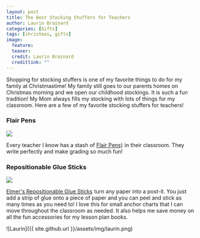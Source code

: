 ```yaml
---
layout: post
title: The Best Stocking Stuffers for Teachers
author: Laurin Brainard
categories: [Gifts]
tags: [christmas, gifts]
image:
  feature: 
  teaser: 
  credit: Laurin Brainard
  creditlink: ""
---
```

Shopping for stocking stuffers is one of my favorite things to do for my family at Christmastime! My family still goes to our parents homes on Christmas morning and we open our childhood stockings. It is such a fun tradition! My Mom always fills my stocking with lots of things for my classroom. Here are a few of my favorite stocking stuffers for teachers!

### Flair Pens
<a target="_blank"  href="https://www.amazon.com/gp/product/B01KMGE19M/ref=as_li_tl?ie=UTF8&camp=1789&creative=9325&creativeASIN=B01KMGE19M&linkCode=as2&tag=theprimarybra-20&linkId=19881e2f1b35b8d1a9042684aa17aec2"><img border="0" src="//ws-na.amazon-adsystem.com/widgets/q?_encoding=UTF8&MarketPlace=US&ASIN=B01KMGE19M&ServiceVersion=20070822&ID=AsinImage&WS=1&Format=_SL250_&tag=theprimarybra-20" ></a><img src="//ir-na.amazon-adsystem.com/e/ir?t=theprimarybra-20&l=am2&o=1&a=B01KMGE19M" width="1" height="1" border="0" alt="" style="border:none !important; margin:0px !important;" />

Every teacher I know has a stash of <a target="_blank" href="https://www.amazon.com/gp/product/B01KMGE19M/ref=as_li_tl?ie=UTF8&camp=1789&creative=9325&creativeASIN=B01KMGE19M&linkCode=as2&tag=theprimarybra-20&linkId=16acd8fe1543940a317dca11b638b1cf">Flair Pens)</a><img src="//ir-na.amazon-adsystem.com/e/ir?t=theprimarybra-20&l=am2&o=1&a=B01KMGE19M" width="1" height="1" border="0" alt="" style="border:none !important; margin:0px !important;" /> in their classroom. They write perfectly and make grading so much fun!

### Repositionable Glue Sticks

<a target="_blank"  href="https://www.amazon.com/gp/product/B004DNX6G0/ref=as_li_tl?ie=UTF8&camp=1789&creative=9325&creativeASIN=B004DNX6G0&linkCode=as2&tag=theprimarybra-20&linkId=843fd7a8d6fb6f0fcbb7e24a73b9c79e"><img border="0" src="//ws-na.amazon-adsystem.com/widgets/q?_encoding=UTF8&MarketPlace=US&ASIN=B004DNX6G0&ServiceVersion=20070822&ID=AsinImage&WS=1&Format=_SL250_&tag=theprimarybra-20" ></a><img src="//ir-na.amazon-adsystem.com/e/ir?t=theprimarybra-20&l=am2&o=1&a=B004DNX6G0" width="1" height="1" border="0" alt="" style="border:none !important; margin:0px !important;" />

<a target="_blank" href="https://www.amazon.com/gp/product/B004DNX6G0/ref=as_li_tl?ie=UTF8&camp=1789&creative=9325&creativeASIN=B004DNX6G0&linkCode=as2&tag=theprimarybra-20&linkId=1c4a4b8b99835f043b90e9c8cfbde7f3">Elmer's Repositionable Glue Sticks</a><img src="//ir-na.amazon-adsystem.com/e/ir?t=theprimarybra-20&l=am2&o=1&a=B004DNX6G0" width="1" height="1" border="0" alt="" style="border:none !important; margin:0px !important;" /> turn any paper into a post-it. You just add a strip of glue onto a piece of paper and you can peel and stick as many times as you need to! I love this for small anchor charts that I can move throughout the classroom as needed. It also helps me save money on all the fun accessories for my lesson plan books.

![Laurin]({{ site.github.url }}/assets/img/laurin.png)